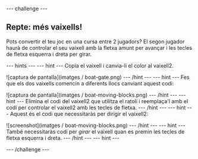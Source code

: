 \--- challenge \---

## Repte: més vaixells!

Pots convertir el teu joc en una cursa entre 2 jugadors? El segon jugador haurà de controlar el seu vaixell amb la fletxa amunt per avançar i les tecles de fletxa esquerra i dreta per girar.

\--- hints \--- \--- hint \--- Copia el vaixell i canvia-li el color al vaixell2.

![captura de pantalla](imatges / boat-gate.png) \--- /hint \--- \--- hint \--- Fes que els dos vaixells comencin a diferents llocs canviant aquest codi:

![captura de pantalla](imatges / boat-moving-blocks.png) \--- /hint \--- \--- hint \--- Elimina el codi del vaixell2 que utilitza el ratolí i reemplaça'l amb el codi per controlar el vaixell2 amb les tecles de fletxa. \--- /hint \--- \--- hint \--- Aquest és el codi que necessitaràs per dirigir el vaixell2:

![screenshot](imatges / boat-moving-blocks.png) \--- /hint \--- \--- hint \--- També necessitaràs codi per *girar* el vaixell quan es premin les tecles de fletxa esquerra i dreta. \--- /hint \--- \--- hint \---

\--- /challenge \---